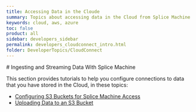 ```yaml
---
title: Accessing Data in the Cloude
summary: Topics about accessing data in the Cloud from Splice Machine
keywords: cloud, aws, azure
toc: false
product: all
sidebar: developers_sidebar
permalink: developers_cloudconnect_intro.html
folder: DeveloperTopics/CloudConnect
---
```

<section>
<div class="TopicContent" data-swiftype-index="true" markdown="1">
# Ingesting and Streaming Data With Splice Machine

This section provides tutorials to help you configure connections to data that you have stored in the Cloud, in these topics:

* [Configuring S3 Buckets for Splice Machine Access](developers_cloudconnect_configures3.html)
* [Uploading Data to an S3 Bucket](developers_cloudconnect_uploadtos3.html)

</div>
</section>
